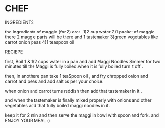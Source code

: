 # CHEF
INGREDIENTS

the ingredients of maggie (for 2) are:- 1)2 cup water 2)1 packet of maggie there 2 maggie parts will be there and 1 tastemaker 3)green vegetables like carrot onion peas 4)1 teaspoon oil

RECIEPE

first, Boil 1 & 1/2 cups water in a pan and add Maggi Noodles Simmer for two minutes till the Maggi is fully boiled.when it is fully boiled turn it off .

then, in anothere pan take 1 teaSpoon oil , and fry chropped onion and carrot and peas and add salt as per your choice.

when onion and carrot turns reddish then add that tastemaker in it .

and when the tastemaker is finally mixed properly with onions and other vegetables add that fully boiled maggi noodles in it.

keep it for 2 min and then serve the maggi in bowl with spoon and fork. and ENJOY YOUR MEAL :)

